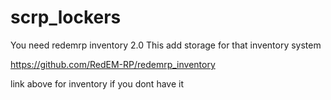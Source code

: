 # scrp_lockers

You need redemrp inventory 2.0 
This add storage for that inventory system

https://github.com/RedEM-RP/redemrp_inventory

link above for inventory if you dont have it
